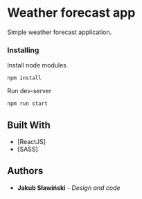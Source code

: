 # Weather forecast app

Simple weather forecast application.

### Installing

Install node modules

```
npm install
```

Run dev-server

```
npm run start
```

## Built With

- [ReactJS]
- [SASS]

## Authors

- **Jakub Sławiński** - _Design and code_
